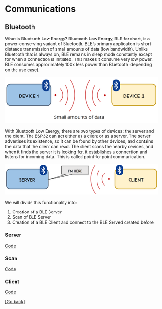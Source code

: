 # Communications
## Bluetooth

What is Bluetooth Low Energy?
Bluetooth Low Energy, BLE for short, is a power-conserving variant of Bluetooth. BLE’s primary application is short distance transmission of small amounts of data (low bandwidth). Unlike Bluetooth that is always on, BLE remains in sleep mode constantly except for when a connection is initiated.
This makes it consume very low power. BLE consumes approximately 100x less power than Bluetooth (depending on the use case).

![BLEDevices](BLE-Intro.png)

With Bluetooth Low Energy, there are two types of devices: the server and the client. The ESP32 can act either as a client or as a server.
The server advertises its existence, so it can be found by other devices, and contains the data that the client can read. The client scans the nearby devices, and when it finds the server it is looking for, it establishes a connection and listens for incoming data. This is called point-to-point communication.

![Server-Client](BLE-server-and-client.png)

We will divide this functionality into: 
  1. Creation of a BLE Server
  2. Scan of BLE Server
  3. Creation of a BLE Client and connect to the BLE Served created before

### Server
[Code](server/server.ino)

### Scan
[Code](scan/scan.ino)

### Client
[Code](client/client.ino)


[[Go back]](/communications)
